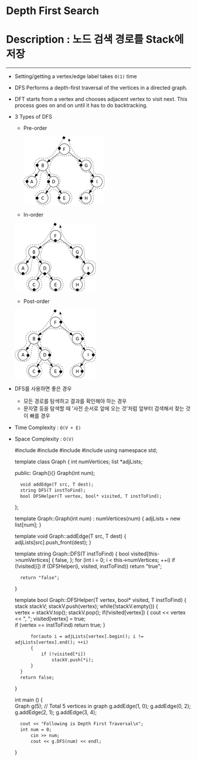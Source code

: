 # Depth First Search

# Description : 노드 검색 경로를 Stack에 저장

---

- Setting/getting a vertex/edge label takes `O(1)` time
- DFS Performs a depth-first traversal of the vertices in a directed graph.
- DFT starts from a vertex and chooses adjacent vertex to visit next. This process goes on and on until it has to do backtracking.
- 3 Types of DFS
    - Pre-order

        ![DepthFirstSearch/Untitled.png](DepthFirstSearch/Untitled.png)

    - In-order

    ![DepthFirstSearch/Untitled1.png](DepthFirstSearch/Untitled1.png)

    - Post-order

    ![DepthFirstSearch/Untitled2.png](DepthFirstSearch/Untitled2.png)

- DFS를 사용하면 좋은 경우
    - 모든 경로를 탐색하고 결과를 확인해야 하는 경우
    - 문자열 등을 탐색할 때 '사전 순서로 앞에 오는 것'처럼 앞부터 검색해서 찾는 것이 빠를 경우
- Time Complexity : `O(V + E)`
- Space Complexity : `O(V)`

    #include <iostream>
    #include <list>
    #include <stack>
    #include <string>
    using namespace std;
    
    template <typename T>
    class Graph
    {
    	int numVertices;
    	list<T> *adjLists;
    
    public:
    	Graph(){}
    	Graph(int num);
    
    	void addEdge(T src, T dest);
    	string DFS(T instToFind);
    	bool DFSHelper(T vertex, bool* visited, T instToFind);
    };
    
    template <typename T>
    Graph<T>::Graph(int num) : numVertices(num)
    {
    	adjLists = new list<T>[num];
    }
    
    template <typename T>
    void Graph<T>::addEdge(T src, T dest)
    {
    	adjLists[src].push_front(dest);
    }
    
    template <typename T>
    string Graph<T>::DFS(T instToFind)
    {
    	bool visited[this->numVertices] { false, };
    	for (int i = 0; i < this->numVertices; ++i)
    		if (!visited[i])
    			if (DFSHelper(i, visited, instToFind))
    				return "true";
    
    	return "false";
    }
    
    template <typename T>
    bool Graph<T>::DFSHelper(T vertex, bool* visited, T instToFind)
    {
    	stack<T> stackV;
    	stackV.push(vertex);
    	while(!stackV.empty())
    	{	
    		vertex = stackV.top();
    		stackV.pop();
    		if(!visited[vertex])
    		{
    			cout << vertex << ", ";
    			visited[vertex] = true;			
    			if (vertex == instToFind)
    				return true;
    		}
    
    		for(auto i = adjLists[vertex].begin(); i != adjLists[vertex].end(); ++i)
    		{
    			if (!visited[*i])
    				stackV.push(*i);	
    		}
    	}
    	return false;
    }
    
    int main ()
    {	
        Graph<int> g(5); // Total 5 vertices in graph
        g.addEdge(1, 0);
        g.addEdge(0, 2);
        g.addEdge(2, 1);
        g.addEdge(3, 4);
     
        cout << "Following is Depth First Traversal\n";
        int num = 0;
    		cin >> num;
    		cout << g.DFS(num) << endl; 
    }